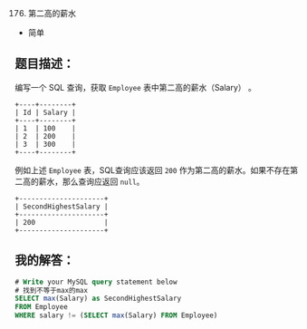 0176. 第二高的薪水

- 简单

## 题目描述：
编写一个 SQL 查询，获取 `Employee` 表中第二高的薪水（Salary） 。
```
+----+--------+
| Id | Salary |
+----+--------+
| 1  | 100    |
| 2  | 200    |
| 3  | 300    |
+----+--------+
```
例如上述 `Employee` 表，SQL查询应该返回 `200` 作为第二高的薪水。如果不存在第二高的薪水，那么查询应返回 `null`。
```
+---------------------+
| SecondHighestSalary |
+---------------------+
| 200                 |
+---------------------+
```

## 我的解答：
``` sql
# Write your MySQL query statement below
# 找到不等于max的max
SELECT max(Salary) as SecondHighestSalary 
FROM Employee
WHERE salary != (SELECT max(Salary) FROM Employee)
```

